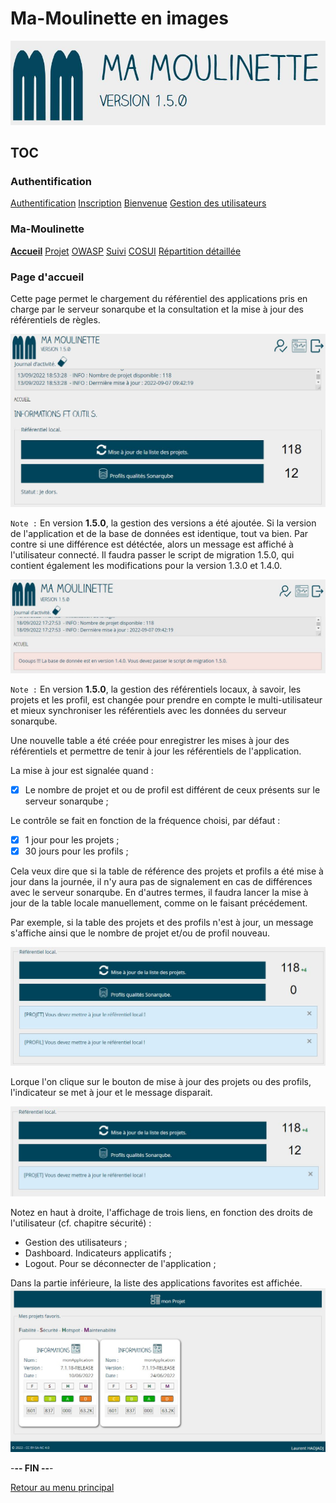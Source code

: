 # Ma-Moulinette en images

![Ma-Moulinette](/documentation/ressources/home-000.jpg)

## TOC

### Authentification

[Authentification](/documentation/authentification.md)
[Inscription](/documentation/inscription.md)
[Bienvenue]((/documentation/bienvenue.md))
[Gestion des utilisateurs](utilisateur.md)

### Ma-Moulinette

[**Accueil**](/documentation/accueil.md)
[Projet](/documentation/projet.md)
[OWASP](/documentation/owasp.md)
[Suivi](/documentation/suivi.md)
[COSUI](/documentation/cosui.md)
[Répartition détaillée](/documentation/repartition_details.md)

### Page d'accueil

Cette page permet le chargement du référentiel des applications pris en charge par le serveur sonarqube et la consultation et la mise à jour des référentiels de règles.

![home](/documentation/ressources/home-001.jpg)

`Note :` En version **1.5.0**, la gestion des versions a été ajoutée.
Si la version de l'application et de la base de données est identique, tout va bien. Par contre si une différence est détéctée, alors un message est affiché à l'utilisateur connecté.
Il faudra passer le script de migration 1.5.0, qui contient également les modifications pour la version 1.3.0 et 1.4.0.

![home](/documentation/ressources/home-001a.jpg)

`Note :` En version **1.5.0**, la gestion des référentiels locaux, à savoir, les projets et les profil, est changée pour prendre en compte le multi-utilisateur et mieux synchroniser les référentiels avec les données du serveur sonarqube.

Une nouvelle table a été créée pour enregistrer les mises à jour des référentiels et permettre de tenir à jour les référentiels de l'application.

La mise à jour est signalée quand :

- [x] Le nombre de projet et ou de profil est différent de ceux présents sur le serveur sonarqube ;

Le contrôle se fait en fonction de la fréquence choisi, par défaut :

- [x] 1 jour pour les projets ;
- [x] 30 jours pour les profils ;

Cela veux dire que si la table de référence des projets et profils a été mise à jour dans la journée, il n'y aura pas de signalement en cas de différences avec le serveur sonarqube. En d'autres termes, il faudra lancer la mise à jour de la table locale manuellement, comme on le faisant précédement.

Par exemple, si la table des projets et des profils n'est à jour, un message s'affiche ainsi que le nombre de projet et/ou de profil nouveau.

![home](/documentation/ressources/home-001b.jpg)

Lorque l'on clique sur le bouton de mise à jour des projets ou des profils, l'indicateur se met à jour et le message disparait.

![home](/documentation/ressources/home-001c.jpg)

Notez en haut à droite, l'affichage de trois liens, en fonction des droits de l'utilisateur (cf. chapitre sécurité) :

- Gestion des utilisateurs ;
- Dashboard. Indicateurs applicatifs ;
- Logout. Pour se déconnecter de l'application ;

Dans la partie inférieure, la liste des applications favorites est affichée.
![home](/documentation/ressources/home-002.jpg)

-**-- FIN --**-

[Retour au menu principal](/README.md)
